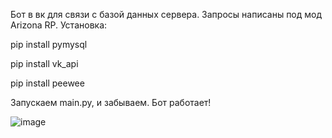 Бот в вк для связи с базой данных сервера. Запросы написаны под мод Arizona RP. 
Установка:

pip install pymysql

pip install vk_api

pip install peewee

Запускаем main.py, и забываем. Бот работает!

![image](https://user-images.githubusercontent.com/101590291/222418927-59debff9-b465-4332-bcaf-9d4983765162.png)

